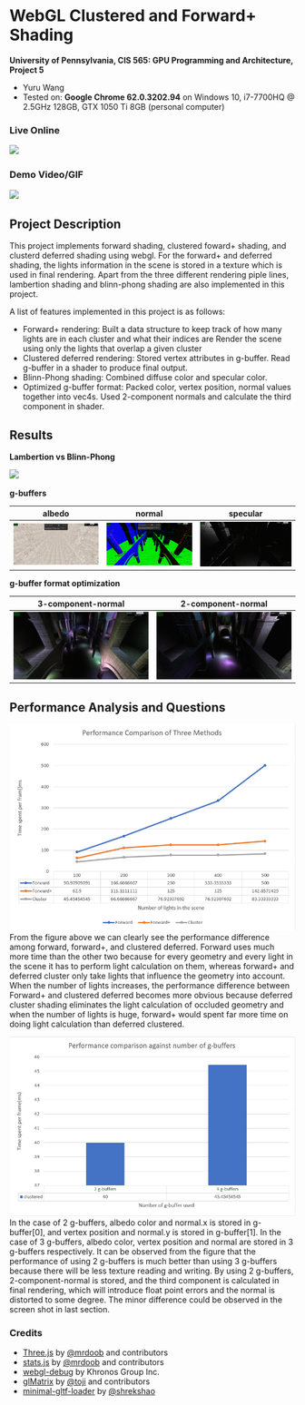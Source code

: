 WebGL Clustered and Forward+ Shading
======================

**University of Pennsylvania, CIS 565: GPU Programming and Architecture, Project 5**

* Yuru Wang
* Tested on: **Google Chrome 62.0.3202.94** on
Windows 10, i7-7700HQ @ 2.5GHz 128GB, GTX 1050 Ti 8GB (personal computer)

### Live Online

[![](img/thumb.png)](http://TODO.github.io/Project5B-WebGL-Deferred-Shading)

### Demo Video/GIF

![](images/demo3.gif)

## Project Description ##
This project implements forward shading, clustered foward+ shading, and clusterd deferred shading using webgl. For the forward+ and deferred shading, the lights information in the scene is stored in a texture which is used in final rendering. Apart from the three different rendering piple lines, lambertion shading and blinn-phong shading are also implemented in this project.

A list of features implemented in this project is as follows:
* Forward+ rendering: Built a data structure to keep track of how many lights are in each cluster and what their indices are
Render the scene using only the lights that overlap a given cluster
* Clustered deferred rendering: Stored vertex attributes in g-buffer. Read g-buffer in a shader to produce final output.
* Blinn-Phong shading: Combined diffuse color and specular color.
* Optimized g-buffer format: Packed color, vertex position, normal values together into vec4s. Used 2-component normals and calculate the third component in shader.

## Results ##
**Lambertion vs Blinn-Phong**

![](images/blinn-phong.gif)

**g-buffers**

| albedo | normal | specular |
|------|------|------|
| ![](images/abedo.png) | ![](images/normal.png) | ![](images/specular.png) |

**g-buffer format optimization**

| 3-component-normal | 2-component-normal |
|------|------|
| ![](images/3-component-norm.png) | ![](images/2-component-norm.png) |

## Performance Analysis and Questions ##
![](images/performance.png)
From the figure above we can clearly see the performance difference among forward, forward+, and clustered deferred. Forward uses much more time than the other two because for every geometry and every light in the scene it has to perform light calculation on them, whereas forward+ and deferred cluster only take lights that influence the geometry into account. When the number of lights increases, the performance difference between Forward+ and clustered deferred becomes more obvious because deferred cluster shading eliminates the light calculation of occluded geometry and when the number of lights is huge, forward+ would spent far more time on doing light calculation than deferred clustered.

![](images/g-buffers.png)
In the case of 2 g-buffers, albedo color and normal.x is stored in g-buffer[0], and vertex position and normal.y is stored in g-buffer[1]. In the case of 3 g-buffers, albedo color, vertex position and normal are stored in 3 g-buffers respectively. It can be observed from the figure that the performance of using 2 g-buffers is much better than using 3 g-buffers because there will be less texture reading and writing. By using 2 g-buffers, 2-component-normal is stored, and the third component is calculated in final rendering, which will introduce float point errors and the normal is distorted to some degree. The minor difference could be observed in the screen shot in last section.


### Credits

* [Three.js](https://github.com/mrdoob/three.js) by [@mrdoob](https://github.com/mrdoob) and contributors
* [stats.js](https://github.com/mrdoob/stats.js) by [@mrdoob](https://github.com/mrdoob) and contributors
* [webgl-debug](https://github.com/KhronosGroup/WebGLDeveloperTools) by Khronos Group Inc.
* [glMatrix](https://github.com/toji/gl-matrix) by [@toji](https://github.com/toji) and contributors
* [minimal-gltf-loader](https://github.com/shrekshao/minimal-gltf-loader) by [@shrekshao](https://github.com/shrekshao)
